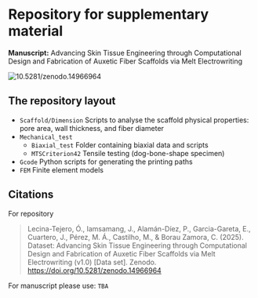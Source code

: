 # Repository for supplementary material
**Manuscript:** Advancing Skin Tissue Engineering through Computational Design and Fabrication of Auxetic Fiber Scaffolds via Melt Electrowriting

![10.5281/zenodo.14966964](https://zenodo.org/badge/DOI/10.5281/zenodo.14966964.svg)
## The repository layout ##
- `Scaffold/Dimension` Scripts to analyse the scaffold physical properties: pore area, wall thickness, and fiber diameter
- `Mechanical_test`
  - `Biaxial_test` Folder containing biaxial data and scripts
  - `MTSCriterion42` Tensile testing (dog-bone-shape specimen)
- `Gcode` Python scripts for generating the printing paths
- `FEM` Finite element models

## Citations

For repository
  > Lecina-Tejero, Ó., Iamsamang, J., Alamán-Díez, P., Garcia-Gareta, E., Cuartero, J., Pérez, M. Á., Castilho, M., & Borau Zamora, C. (2025). Dataset: Advancing Skin Tissue Engineering through Computational Design and Fabrication of Auxetic Fiber Scaffolds via Melt 
  > Electrowriting (v1.0) [Data set]. Zenodo. https://doi.org/10.5281/zenodo.14966964

For manuscript please use:
`TBA`


